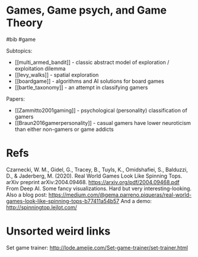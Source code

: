 # Games, Game psych, and Game Theory

#bib #game

Subtopics:
* [[multi_armed_bandit]] - classic abstract model of exploration / exploitation dilemma
* [[levy_walks]] - spatial exploration
* [[boardgame]] - algorithms and AI solutions for board games
* [[bartle_taxonomy]] - an attempt in classifying gamers

Papers:
* [[Zammitto2001gaming]] - psychological (personality) classification of gamers
* [[Braun2016gamerpersonality]] - casual gamers have lower neuroticism than either non-gamers or game addicts

# Refs

Czarnecki, W. M., Gidel, G., Tracey, B., Tuyls, K., Omidshafiei, S., Balduzzi, D., & Jaderberg, M. (2020). Real World Games Look Like Spinning Tops. arXiv preprint arXiv:2004.09468.
https://arxiv.org/pdf/2004.09468.pdf
From Deep AI. Some fancy visualizations. Hard but very interesting-looking. 
Also a blog post:
https://medium.com/@gema.parreno.piqueras/real-world-games-look-like-spinning-tops-b77411a54b57
And a demo:
http://spinningtop.lejlot.com/

# Unsorted weird links

Set game trainer: http://lode.ameije.com/Set-game-trainer/set-trainer.html